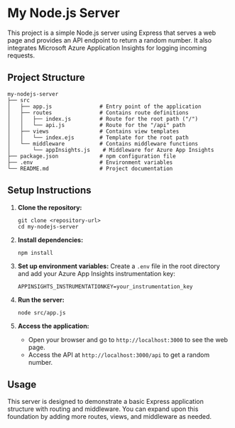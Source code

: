 # My Node.js Server

This project is a simple Node.js server using Express that serves a web page and provides an API endpoint to return a random number. It also integrates Microsoft Azure Application Insights for logging incoming requests.

## Project Structure

```
my-nodejs-server
├── src
│   ├── app.js               # Entry point of the application
│   ├── routes               # Contains route definitions
│   │   ├── index.js         # Route for the root path ("/")
│   │   └── api.js           # Route for the "/api" path
│   ├── views                # Contains view templates
│   │   └── index.ejs        # Template for the root path
│   └── middleware           # Contains middleware functions
│       └── appInsights.js    # Middleware for Azure App Insights
├── package.json             # npm configuration file
├── .env                     # Environment variables
└── README.md                # Project documentation
```

## Setup Instructions

1. **Clone the repository:**
   ```
   git clone <repository-url>
   cd my-nodejs-server
   ```

2. **Install dependencies:**
   ```
   npm install
   ```

3. **Set up environment variables:**
   Create a `.env` file in the root directory and add your Azure App Insights instrumentation key:
   ```
   APPINSIGHTS_INSTRUMENTATIONKEY=your_instrumentation_key
   ```

4. **Run the server:**
   ```
   node src/app.js
   ```

5. **Access the application:**
   - Open your browser and go to `http://localhost:3000` to see the web page.
   - Access the API at `http://localhost:3000/api` to get a random number.

## Usage

This server is designed to demonstrate a basic Express application structure with routing and middleware. You can expand upon this foundation by adding more routes, views, and middleware as needed.